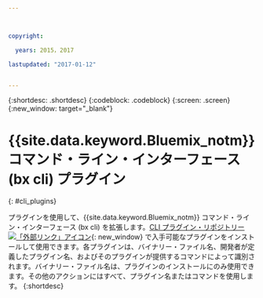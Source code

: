 ```yaml
---



copyright:

  years: 2015，2017

lastupdated: "2017-01-12"


---
```


{:shortdesc: .shortdesc}
{:codeblock: .codeblock}
{:screen: .screen}
{:new_window: target="_blank"}

# {{site.data.keyword.Bluemix_notm}} コマンド・ライン・インターフェース (bx cli) プラグイン
{: #cli_plugins}

プラグインを使用して、{{site.data.keyword.Bluemix_notm}} コマンド・ライン・インターフェース (bx cli) を拡張します。[CLI プラグイン・リポジトリー ![「外部リンク」アイコン](../icons/launch-glyph.svg)](http://plugins.ng.bluemix.net/){: new_window} で入手可能なプラグインをインストールして使用できます。各プラグインは、バイナリー・ファイル名、開発者が定義したプラグイン名、およびそのプラグインが提供するコマンドによって識別されます。バイナリー・ファイル名は、プラグインのインストールにのみ使用できます。その他のアクションにはすべて、プラグイン名またはコマンドを使用します。
{:shortdesc}
